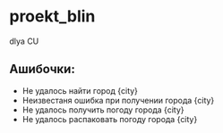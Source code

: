 # proekt_blin
dlya CU

## Ашибочки:
- Не удалось найти город {city}
- Неизвестаня ошибка при получении города {city}
- Не удалось получить погоду города {city}
- Не удалось распаковать погоду города {city}

